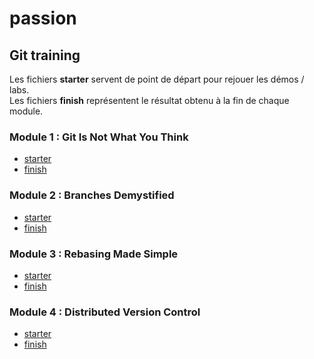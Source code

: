 # passion

## Git training
Les fichiers __starter__ servent de point de départ pour rejouer les démos / labs.  
Les fichiers __finish__ représentent le résultat obtenu à la fin de chaque module.

### Module 1 : Git Is Not What You Think
 - [starter](git/module01_starter.zip)
 - [finish](git/module01_finish.zip)

### Module 2 : Branches Demystified
 - [starter](git/module02_starter.zip)
 - [finish](git/module02_finish.zip)
 
### Module 3 : Rebasing Made Simple
 - [starter](git/module03_starter.zip)
 - [finish](git/module03_finish.zip)
  
### Module 4 : Distributed Version Control
 - [starter](git/module04_starter.zip)
 - [finish](git/module04_finish.zip)